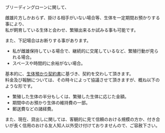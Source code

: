 ---
---

ブリーディングローンに関して、

雌雄片方しかおらず、掛ける相手がいない場合等、生体を一定期間お預かりする事により、  
私が飼育している生体と会わせ、繁殖出来るか試みる事も可能です。  

また、下記場合はお断りする事があります。

* 私が雌雄保持している場合で、継続的に交尾しているなど、繁殖行動が見られる場合。
* スペースや時間的に余裕がない場合。

基本的に、[生体預かり契約書](/storage/pet_sitting/contract)に基づき、契約を交わして頂きます。  
料金及び報酬については、その時々によって協議させて頂きますが、概ね以下のような形です。

* 繁殖した生体の半分もしくは、繁殖した生体に応じた金額。
* 期間中のお預かり生体の維持費の一部。
* 郵送費などの諸経費。

また、現在、貸出しに関しては、客観的に見て信頼のおける規模の方か、付き合いが長く信用のおける友人知人以外受け付けておりませんので、ご容赦下さい。
